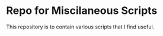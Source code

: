 Repo for Miscilaneous Scripts
=============================

This repository is to contain various scripts that I find useful.
